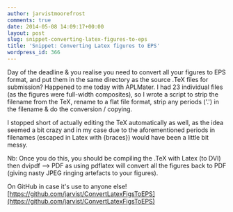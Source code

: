 ```yaml
---
author: jarvistmoorefrost
comments: true
date: 2014-05-08 14:09:17+00:00
layout: post
slug: snippet-converting-latex-figures-to-eps
title: 'Snippet: Converting Latex figures to EPS'
wordpress_id: 366
---
```


Day of the deadline & you realise you need to convert all your figures to EPS format, and put them in the same directory as the source .TeX files for submission? Happened to me today with APLMater. I had 23 individual files (as the figures were full-width composites), so I wrote a script to strip the filename from the TeX, rename to a flat file format, strip any periods ('.') in the filename & do the conversion / copying.

I stopped short of actually editing the TeX automatically as well, as the idea seemed a bit crazy and in my case due to the aforementioned periods in filenames (escaped in Latex with {braces}) would have been a little bit messy.

Nb: Once you do this, you should be compiling the .TeX with Latex (to DVI) then dvipdf --> PDF as using pdflatex will convert all the figures back to PDF (giving nasty JPEG ringing artefacts to your figures).

On GitHub in case it's use to anyone else!
[https://github.com/jarvist/ConvertLatexFigsToEPS](https://github.com/jarvist/ConvertLatexFigsToEPS)
